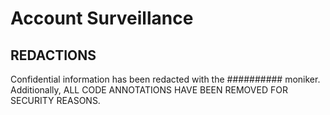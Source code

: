 # Account Surveillance

## REDACTIONS
Confidential information has been redacted with the ########## moniker. Additionally, ALL CODE ANNOTATIONS HAVE BEEN REMOVED FOR SECURITY REASONS.
